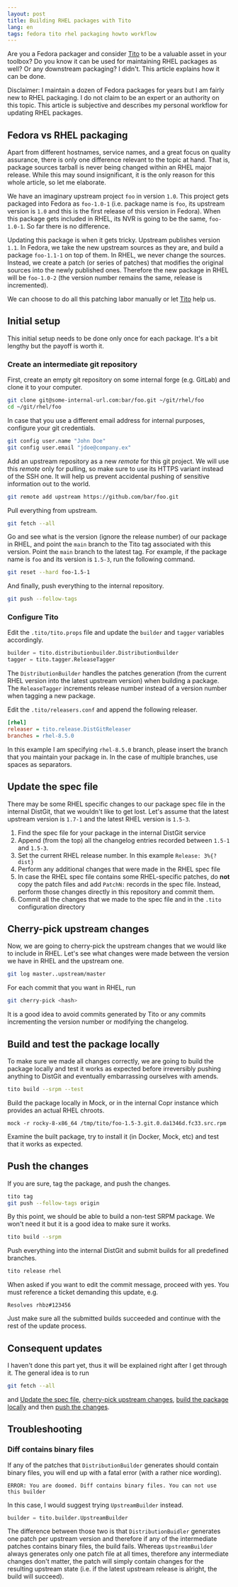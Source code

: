 ```yaml
---
layout: post
title: Building RHEL packages with Tito
lang: en
tags: fedora tito rhel packaging howto workflow
---
```


Are you a Fedora packager and consider [Tito][tito] to be a valuable
asset in your toolbox? Do you know it can be used for maintaining RHEL
packages as well? Or any downstream packaging? I didn't. This article
explains how it can be done.

<div class="alert alert-warning" role="alert">
Disclaimer: I maintain a dozen of Fedora packages for years but I am
fairly new to RHEL packaging. I do not claim to be an expert or an
authority on this topic. This article is subjective and describes my
personal workflow for updating RHEL packages.
</div>


## Fedora vs RHEL packaging

Apart from different hostnames, service names, and a great focus on
quality assurance, there is only one difference relevant to
the topic at hand. That is, package sources tarball is never being
changed within an RHEL major release. While this may sound
insignificant, it is the only reason for this whole article, so let me
elaborate.

We have an imaginary upstream project `foo` in version `1.0`. This
project gets packaged into Fedora as `foo-1.0-1` (i.e. package name is
`foo`, its upstream version is `1.0` and this is the first release of
this version in Fedora). When this package gets included in RHEL, its
NVR is going to be the same, `foo-1.0-1`. So far there is no
difference.

Updating this package is when it gets tricky. Upstream publishes
version `1.1`. In Fedora, we take the new upstream sources as they
are, and build a package `foo-1.1-1` on top of them. In RHEL, we never
change the sources. Instead, we create a patch (or series of patches)
that modifies the original sources into the newly published
ones. Therefore the new package in RHEL will be `foo-1.0-2` (the
version number remains the same, release is incremented).

We can choose to do all this patching labor manually or let
[Tito][tito] help us.


## Initial setup

This initial setup needs to be done only once for each package. It's a
bit lengthy but the payoff is worth it.


### Create an intermediate git repository

First, create an empty git repository on some internal forge
(e.g. GitLab) and clone it to your computer.

```bash
git clone git@some-internal-url.com:bar/foo.git ~/git/rhel/foo
cd ~/git/rhel/foo
```

In case that you use a different email address for internal purposes,
configure your git credentials.

```bash
git config user.name "John Doe"
git config user.email "jdoe@company.ex"
```

Add an upstream repository as a new _remote_ for this git
project. We will use this _remote_ only for pulling, so make sure to
use its HTTPS variant instead of the SSH one. It will help us prevent
accidental pushing of sensitive information out to the world.

```bash
git remote add upstream https://github.com/bar/foo.git
```

Pull everything from upstream.

```bash
git fetch --all
```

Go and see what is the version (ignore the release number) of our
package in RHEL, and point the `main` branch to the Tito tag
associated with this version. Point the `main` branch to the latest
tag. For example, if the package name is `foo` and its version is
`1.5-3`, run the following command.

```bash
git reset --hard foo-1.5-1
```

And finally, push everything to the internal repository.

```bash
git push --follow-tags
```

### Configure Tito

Edit the `.tito/tito.props` file and update the `builder` and `tagger`
variables accordingly.

```python
builder = tito.distributionbuilder.DistributionBuilder
tagger = tito.tagger.ReleaseTagger
```

The `DistributionBuilder` handles the patches generation (from the
current RHEL version into the latest upstream version) when building a
package. The `ReleaseTagger` increments release number instead of
a version number when tagging a new package.

Edit the `.tito/releasers.conf` and append the following releaser.

```ini
[rhel]
releaser = tito.release.DistGitReleaser
branches = rhel-8.5.0
```

In this example I am specifying `rhel-8.5.0` branch, please insert
the branch that you maintain your package in. In the case of multiple
branches, use spaces as separators.

## Update the spec file

There may be some RHEL specific changes to our package spec file in
the internal DistGit, that we wouldn't like to get lost. Let's assume
that the latest upstream version is `1.7-1` and the latest RHEL
version is `1.5-3`.

1. Find the spec file for your package in the internal DistGit service
2. Append (from the top) all the changelog entries recorded between
   `1.5-1` and `1.5-3`.
3. Set the current RHEL release number. In this example
   `Release: 3%{?dist}`
4. Perform any additional changes that were made in the RHEL spec file
5. In case the RHEL spec file contains some RHEL-specific patches, do
   **not** copy the patch files and add `PatchN:` records in the spec
   file. Instead, perform those changes directly in this repository
   and commit them.
6. Commit all the changes that we made to the spec file and in the
   `.tito` configuration directory


## Cherry-pick upstream changes

Now, we are going to cherry-pick the upstream changes that we would
like to include in RHEL. Let's see what changes were made between the
version we have in RHEL and the upstream one.

```bash
git log master..upstream/master
```

For each commit that you want in RHEL, run

```bash
git cherry-pick <hash>
```

It is a good idea to avoid commits generated by Tito or any commits
incrementing the version number or modifying the changelog.


## Build and test the package locally

To make sure we made all changes correctly, we are going to build the
package locally and test it works as expected before irreversibly
pushing anything to DistGit and eventually embarrassing ourselves with
amends.

```bash
tito build --srpm --test
```

Build the package locally in Mock, or in the internal Copr instance
which provides an actual RHEL chroots.

```
mock -r rocky-8-x86_64 /tmp/tito/foo-1.5-3.git.0.da1346d.fc33.src.rpm
```

Examine the built package, try to install it (in Docker, Mock, etc)
and test that it works as expected.


## Push the changes

If you are sure, tag the package, and push the changes.

```bash
tito tag
git push --follow-tags origin
```

By this point, we should be able to build a non-test SRPM package. We
won't need it but it is a good idea to make sure it works.

```bash
tito build --srpm
```

Push everything into the internal DistGit and submit builds for all
predefined branches.

```bash
tito release rhel
```

When asked if you want to edit the commit message, proceed with
yes. You must reference a ticket demanding this update, e.g.

```
Resolves rhbz#123456
```

Just make sure all the submitted builds succeeded and continue with
the rest of the update process.


## Consequent updates

I haven't done this part yet, thus it will be explained right after I
get through it. The general idea is to run

```bash
git fetch --all
```

and [Update the spec file](#update-the-spec-file),
[cherry-pick upstream changes](#cherry-pick-upstream-changes),
[build the package locally](#build-and-test-the-package-locally)
and then [push the changes](#push-the-changes).


## Troubleshooting

### Diff contains binary files

If any of the patches that `DistributionBuilder` generates should
contain binary files, you will end up with a fatal error (with a
rather nice wording).

```
ERROR: You are doomed. Diff contains binary files. You can not use this builder
```

In this case, I would suggest trying `UpstreamBuilder` instead.

```python
builder = tito.builder.UpstreamBuilder
```

The difference between those two is that `DistributionBuidler`
generates one patch per upstream version and therefore if any of the
intermediate patches contains binary files, the build fails. Whereas
`UpstreamBuilder` always generates only one patch file at all times,
therefore any intermediate changes don't matter, the patch will
simply contain changes for the resulting upstream state (i.e. if the
latest upstream release is alright, the build will succeed).



[tito]: https://github.com/rpm-software-management/tito

